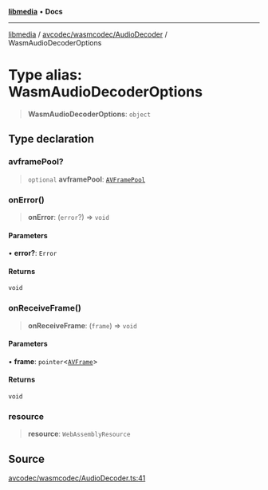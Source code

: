 [**libmedia**](../../../../README.md) • **Docs**

***

[libmedia](../../../../README.md) / [avcodec/wasmcodec/AudioDecoder](../README.md) / WasmAudioDecoderOptions

# Type alias: WasmAudioDecoderOptions

> **WasmAudioDecoderOptions**: `object`

## Type declaration

### avframePool?

> `optional` **avframePool**: [`AVFramePool`](../../../../avutil/struct/avframe/interfaces/AVFramePool.md)

### onError()

> **onError**: (`error`?) => `void`

#### Parameters

• **error?**: `Error`

#### Returns

`void`

### onReceiveFrame()

> **onReceiveFrame**: (`frame`) => `void`

#### Parameters

• **frame**: `pointer`\<[`AVFrame`](../../../../avutil/struct/avframe/classes/AVFrame.md)\>

#### Returns

`void`

### resource

> **resource**: `WebAssemblyResource`

## Source

[avcodec/wasmcodec/AudioDecoder.ts:41](https://github.com/zhaohappy/libmedia/blob/87bf8029d8be58d5035a3f4dc7037c25d1ac371b/src/avcodec/wasmcodec/AudioDecoder.ts#L41)

